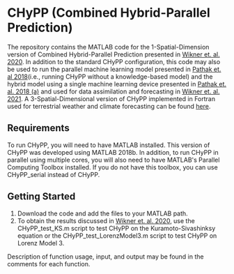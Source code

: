 # CHyPP (Combined Hybrid-Parallel Prediction)
The repository contains the MATLAB code for the 1-Spatial-Dimension version of Combined Hybrid-Parallel Prediction presented in [Wikner et. al. 2020](https://doi.org/10.1063/5.0005541). In addition to the standard CHyPP configuration, this code may also be used to run the parallel machine learning model presented in [Pathak et. al 2018](https://doi.org/10.1103/PhysRevLett.120.024102)(i.e., running CHyPP without a knowledge-based model) and the hybrid model using a single machine learning device presented in [Pathak et. al. 2018 (a)](https://doi.org/10.1063/1.5028373) and used for data assimilation and forecasting in [Wikner et. al. 2021](https://doi.org/10.1063/5.0048050). A 3-Spatial-Dimensional version of CHyPP implemented in Fortran used for terrestrial weather and climate forecasting can be found [here](https://github.com/Arcomano1234/SPEEDY-ML).

## Requirements
To run CHyPP, you will need to have MATLAB installed. This version of CHyPP was developed using MATLAB 2018b. In addition, to run CHyPP in parallel using multiple cores, you will also need to have MATLAB's Parallel Computing Toolbox installed. If you do not have this toolbox, you can use CHyPP_serial instead of CHyPP.

## Getting Started
1. Download the code and add the files to your MATLAB path.
2. To obtain the results discussed in [Wikner et. al. 2020](https://doi.org/10.1063/5.0005541), use the CHyPP_test_KS.m script to test CHyPP on the Kuramoto-Sivashinksy equation or the CHyPP_test_LorenzModel3.m script to test CHyPP on Lorenz Model 3.

Description of function usage, input, and output may be found in the comments for each function.

